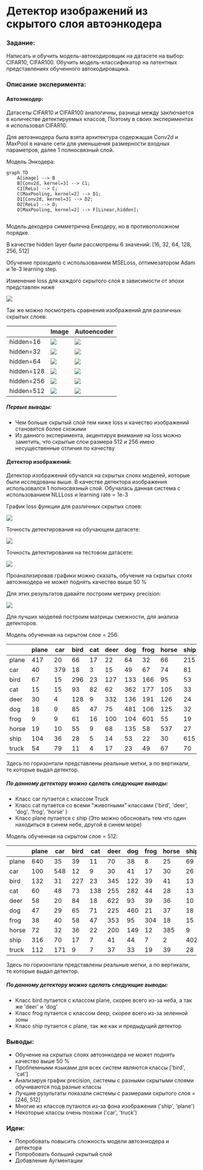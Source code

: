 # Детектор изображений из скрытого слоя автоэнкодера

### Задание:

Написать и обучить модель-автокодировщик на датасете на выбор: CIFAR10, CIFAR100.
Обучить модель-классификатор на латентных представлениях обученного автокодировщика.

### Описание эксперимента:

#### Автоэнкодер:

Датасеты CIFAR10 и CIFAR100 аналогичны, разница между заключается в количестве детектируемых классов, Поэтому в своих экспериментах я использовал CIFAR10.

Для автоэнкодера была взята архитектура содержащая Conv2d и MaxPool в начале сети для уменьшения размерности входных параметров, далее 1 полносвязный слой.

Модель Энкодера:
```mermaid
graph TD
    A[image] --> B
    B[Conv2d, kernel=3] --> C1;
    C1[ReLu] --> C;
    C[MaxPooling, kernel=2] --> D1;
    D1[Conv2d, kernel=3] --> D2;
    D2[ReLu] --> D;
    D[MaxPooling, kernel=2] --> F[Linear,hidden];
    
```

Модель декодера симметрична Енкодеру, но в противоположном порядке.

В качестве hidden layer были рассмотрены 6 значений: [16, 32, 64, 128, 256, 512]

Обучение проходило с использованием MSELoss, оптимезатором Adam и 1e-3 learning step.

Изменение loss для каждого скрытого слоя в зависимости от эпохи представлен ниже

![](./outputs/conv/loss.png)

Так же можно посмотреть сравнения изображений для различных скрытых слоев:


	
|  | Image | Autoencoder |
| ---------------|---------------|----------------|
| hidden=16 |![](./outputs/conv/16/199/orig.png)|![](./outputs/conv/16/199/out.png)
| hidden=32 |![](./outputs/conv/32/199/orig.png)|![](./outputs/conv/32/199/out.png)
| hidden=64 |![](./outputs/conv/64/199/orig.png)|![](./outputs/conv/64/199/out.png)
| hidden=128 |![](./outputs/conv/128/199/orig.png)|![](./outputs/conv/128/199/out.png)
| hidden=256 |![](./outputs/conv/256/199/orig.png)|![](./outputs/conv/256/199/out.png)
| hidden=512 |![](./outputs/conv/512/199/orig.png)|![](./outputs/conv/512/199/out.png)

##### Первые выводы:
* Чем больше скрытый слой тем ниже loss и качество изображений становятся более схожими
* Из данного эксперимента, акцентируя внимание на loss можно заметить, что скрытые слои размера 512 и 256 имею несущественные отличия по качеству

#### Детектор изображений:

Детектор изображений обучался на скрытых слоях моделей, которые были исследованы выше.
В качестве детектора изображения использовался 1 полносвязный слой.
Обучалась данная система с использованием NLLLoss и learning rate = 1e-3

График loss функции для различных скрытых слоев:

![](./outputs/detector/loss.png)

Точность детектирования на обучающем датасете:

![](./outputs/detector/Train_accuracy.png)

Точность детектирования на тестовом датасете:

![](./outputs/detector/Test_accuracy.png)

Проанализировав графики можно сказать, обучение на скрытых слоях автоэнкодера не может поднять качество выше 50 %

Для этих результатов давайте построим метрику precision:

![](./outputs/detector/Test_precision.png)

Для лучших моделей построим матрицы смежности, для анализа детекторов.

Модель обученная на скрытом слое = 256:

| | plane | car | bird | cat | deer | dog | frog | horse | ship | truck
|---------------|---------------|---------------|---------------|---------------|---------------|---------------|---------------|---------------|---------------|---------------|
|plane|417|20|66|17|22|64|32|66|215|81
car|40|379|18|3|15|49|67|74|81|274|
bird|67|15|296|23|127|133|166|95|53|25|
cat|15|15|93|82|62|362|177|105|33|56|
deer|30|4|128|9|332|136|191|126|24|20|
dog|18|9|85|47|75|481|106|125|32|22|
frog|9|9|61|16|100|104|601|55|19|26|
horse|19|10|55|9|68|135|58|537|27|82|
ship|104|36|28|5|14|53|22|30|615|93|
truck|54|79|11|4|17|23|49|67|70|626|

Здесь по горизонтали представлены реальные метки, а по вертикали, те которые выдал детектор.

##### По данному детектору можно сделать следующие выводы:
* Класс car путается с классом Truck
* Класс cat путается со всеми "животными" классами ('bird', 'deer', 'dog', 'frog', 'horse' )
* Класс plane путается с ship (Это можно обосновать тем что один находиться в синем небе, другой в синем море)

Модель обученная на скрытом слое = 512:

| | plane | car | bird | cat | deer | dog | frog | horse | ship | truck
|---------------|---------------|---------------|---------------|---------------|---------------|---------------|---------------|---------------|---------------|---------------|
plane|640|35|39|11|70|38|8|25|69|65|
car|100|548|12|9|30|41|17|30|26|187|
bird|132|31|227|23|345|122|39|41|13|27|
cat|60|48|73|138|255|282|44|28|13|59|
deer|58|20|84|18|622|93|39|36|10|20|
dog|47|29|65|71|225|460|21|37|18|27|
frog|38|40|58|47|353|95|304|18|15|32|
horse|72|32|36|22|200|149|12|385|9|83|
ship|316|70|17|7|41|44|7|2|402|94|
truck|112|171|9|7|37|33|19|39|28|545|

Здесь по горизонтали представлены реальные метки, а по вертикали, те которые выдал детектор.

##### По данному детектору можно сделать следующие выводы:
* Класс bird путается с классом plane, скорее всего из-за неба, а так же 'deer' и 'dog'
* Класс frog путается с классом deep, скорее всего из-за зеленной зоны
* Класс ship путается с plane, так же как и предыдущий детектор

### Выводы:
* Обучение на скрытых слоях автоэнкодера не может поднять качество выше 50 %
* Проблемными языками для всех систем являются классы ['bird', 'cat']
* Анализируя график precision, системы с разными скрытыми слоями обучиваются под разные классы
* Лучшие рузультаты показали системы с размерами скрытого слоя = [246, 512]
* Многие из классов путаются из-за фона изображения ('ship', 'plane')
* Некоторые классы очень похожи ('car', 'truck')


### Идеи:
* Попробовать повысить сложность модели автоэнкодера и детектора
* Попробовать больший скрытый слой
* Добавление Аугментации


